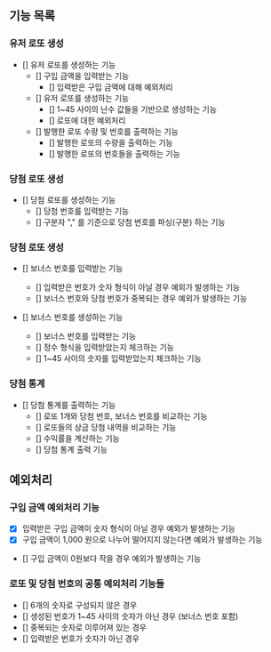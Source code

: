 
## 기능 목록

### 유저 로또 생성
- [] 유저 로또를 생성하는 기능
  - [] 구입 금액을 입력받는 기능
    - [] 입력받은 구입 금액에 대해 예외처리
  - [] 유저 로또를 생성하는 기능
    - [] 1~45 사이의 난수 값들을 기반으로 생성하는 기능
    - [] 로또에 대한 예외처리
  - [] 발행한 로또 수량 및 번호를 출력하는 기능
    - [] 발행한 로또의 수량을 출력하는 기능
    - [] 발행한 로또의 번호들을 출력하는 기능


### 당첨 로또 생성
- [] 당첨 로또를 생성하는 기능
  - [] 당첨 번호를 입력받는 기능
  - [] 구분자 "," 를 기준으로 당첨 번호를 파싱(구분) 하는 기능


### 당첨 로또 생성
- [] 보너스 번호를 입력받는 기능
  - [] 입력받은 번호가 숫자 형식이 아닐 경우 예외가 발생하는 기능
  - [] 보너스 번호와 당첨 번호가 중복되는 경우 예외가 발생하는 기능

- [] 보너스 번호를 생성하는 기능
  - [] 보너스 번호를 입력받는 기능
  - [] 정수 형식을 입력받았는지 체크하는 기능
  - [] 1~45 사이의 숫자를 입력받았는지 체크하는 기능


### 당첨 통계
- [] 당첨 통계를 출력하는 기능
  - [] 로또 1개와 당첨 번호, 보너스 번호를 비교하는 기능
  - [] 로또들의 상금 당첨 내역을 비교하는 기능
  - [] 수익률을 계산하는 기능
  - [] 당첨 통계 출력 기능



## 예외처리 
### 구입 금액 예외처리 기능
- [X] 입력받은 구입 금액이 숫자 형식이 아닐 경우 예외가 발생하는 기능
- [X] 구입 금액이 1,000 원으로 나누어 떨어지지 않는다면 예외가 발생하는 기능
- [] 구입 금액이 0원보다 작을 경우 예외가 발생하는 기능


### 로또 및 당첨 번호의 공통 예외처리 기능들
- [] 6개의 숫자로 구성되지 않은 경우
- [] 생성된 번호가 1~45 사이의 숫자가 아닌 경우 (보너스 번호 포함)
- [] 중복되는 숫자로 이루어져 있는 경우
- [] 입력받은 번호가 숫자가 아닌 경우